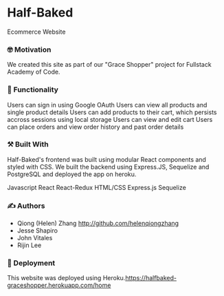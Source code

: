 # **Half-Baked**

Ecommerce Website

### 🤓 Motivation

We created this site as part of our "Grace Shopper" project for Fullstack Academy of Code.

### 🛒 Functionality

Users can sign in using Google OAuth
Users can view all products and single product details
Users can add products to their cart, which persists accross sessions using local storage
Users can view and edit cart
Users can place orders and view order history and past order details

### ⚒ Built With

Half-Baked's frontend was built using modular React components and styled with CSS. We built the backend using Express.JS, Sequelize and PostgreSQL and deployed the app on heroku.

Javascript
React
React-Redux
HTML/CSS
Express.js
Sequelize

### ✍ Authors

* Qiong (Helen) Zhang http://github.com/helenqiongzhang
* Jesse Shapiro
* John Vitales
* Rijin Lee

### 🚀 Deployment

This website was deployed using Heroku.https://halfbaked-graceshopper.herokuapp.com/home

